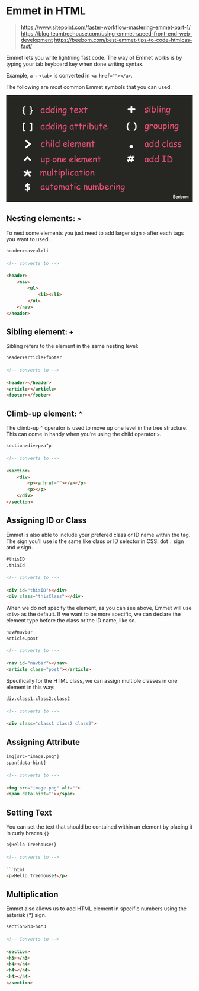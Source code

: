 # Emmet in HTML

>https://www.sitepoint.com/faster-workflow-mastering-emmet-part-1/
>https://blog.teamtreehouse.com/using-emmet-speed-front-end-web-development
>https://beebom.com/best-emmet-tips-to-code-htmlcss-fast/

Emmet lets you write lightning fast code. The way of Emmet works is by typing your tab keyboard key when done writing syntax.

Example, `a` + `<tab>` is converted in `<a href=""></a>`.

The following are most common Emmet symbols that you can used.

![Common Syntax](resources/common-syntax.jpg)

## Nesting elements: `>`

To nest some elements you just need to add larger sign `>` after each tags you want to used.

```html
header>nav>ul>li

<!-- converts to -->

<header>
    <nav>
        <ul>
            <li></li>
        </ul>
    </nav>
</header>
```

## Sibling element: `+`

Sibling refers to the element in the same nesting level:

```html
header+article+footer

<!-- converts to -->

<header></header>
<article></article>
<footer></footer>
```

## Climb-up element: `^`

The climb-up `^` operator is used to move up one level in the tree structure. This can come in handy when you’re using the child operator `>`.

```html
section>div>p>a^p

<!-- converts to -->

<section>
    <div>
        <p><a href=""></a></p>
        <p></p>
    </div>
</section>
```

## Assigning ID or Class

Emmet is also able to include your prefered class or ID name within the tag. The sign you’ll use is the same like class or ID selector in CSS: dot `.` sign and `#` sign.

```html
#thisID
.thisId

<!-- converts to -->

<div id="thisID"></div>
<div class="thisClass"></div>
```

When we do not specify the element, as you can see above, Emmet will use `<div>` as the default. If we want to be more specific, we can declare the element type before the class or the ID name, like so.

```html
nav#navbar
article.post

<!-- converts to -->

<nav id="navbar"></nav>
<article class="post"></article>
```

Specifically for the HTML class, we can assign multiple classes in one element in this way:

```html
div.class1.class2.class2

<!-- converts to -->

<div class="class1 class2 class3">
```

## Assigning Attribute

```html
img[src="image.png"]
span[data-hint]

<!-- converts to -->

<img src="image.png" alt="">
<span data-hint=""></span>
```

## Setting Text

You can set the text that should be contained within an element by placing it in curly braces `{}`.

```html
p{Hello Treehouse!}

<!-- converts to -->

```html
<p>Hello Treehouse!</p>
```

## Multiplication

Emmet also allows us to add HTML element in specific numbers using the asterisk (*) sign.

```html
section>h3+h4*3

<!-- Converts to -->

<section>
<h3></h3>
<h4></h4>
<h4></h4>
<h4></h4>
</section>
```